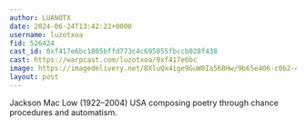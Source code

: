```yaml
---
author: LUANOTX
date: 2024-06-24T13:42:22+0000
username: luzotxoa
fid: 526424
cast_id: 0xf417e6bc1805bffd773c4c695055fbccb028f438
cast: https://warpcast.com/luzotxoa/0xf417e6bc
image: https://imagedelivery.net/BXluQx4ige9GuW0Ia56BHw/9b65e406-c0b2-405f-d53f-b06a1e887a00/original
layout: post
---
```

Jackson Mac Low (1922–2004) USA composing poetry through chance procedures and automatism.  

<img src='https://imagedelivery.net/BXluQx4ige9GuW0Ia56BHw/9b65e406-c0b2-405f-d53f-b06a1e887a00/original' alt='' referrerpolicy='no-referrer'/>
<img src='https://imagedelivery.net/BXluQx4ige9GuW0Ia56BHw/a1863fde-3751-4b01-0ec7-5f9e96551900/original' alt='' referrerpolicy='no-referrer'/>